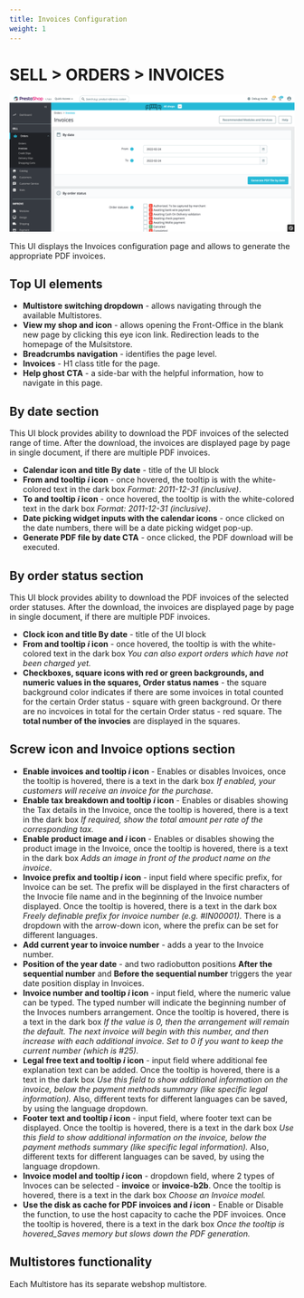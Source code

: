 ```yaml
---
title: Invoices Configuration
weight: 1
---
```


# SELL > ORDERS > INVOICES

![Invoices](static/img/orders-invoices.png)

This UI displays the Invoices configuration page and allows to generate the appropriate PDF invoices.

## Top UI elements

- **Multistore switching dropdown** - allows navigating through the available Multistores.
- **View my shop and icon** - allows opening the Front-Office in the blank new page by clicking this eye icon link. Redirection leads to the homepage of the Mulsitstore.
- **Breadcrumbs navigation** - identifies the page level.
- **Invoices** - H1 class title for the page.
- **Help ghost CTA** - a side-bar with the helpful information, how to navigate in this page.

## By date section

This UI block provides ability to download the PDF invoices of the selected range of time. After the download, the invoices are displayed page by page in single document, if there are multiple PDF invoices.

- **Calendar icon and title By date** - title of the UI block
- **From and tooltip _i_ icon** - once hovered, the tooltip is with the white-colored text in the dark box _Format: 2011-12-31 (inclusive)_.
- **To and tooltip _i_ icon** - once hovered, the tooltip is with the white-colored text in the dark box _Format: 2011-12-31 (inclusive)_.
- **Date picking widget inputs with the calendar icons** - once clicked on the date numbers, there will be a date picking widget pop-up.
- **Generate PDF file by date CTA** - once clicked, the PDF download will be executed.

## By order status section

This UI block provides ability to download the PDF invoices of the selected order statuses. After the download, the invoices are displayed page by page in single document, if there are multiple PDF invoices.

- **Clock icon and title By date** - title of the UI block
- **From and tooltip _i_ icon** - once hovered, the tooltip is with the white-colored text in the dark box _You can also export orders which have not been charged yet._
- **Checkboxes, square icons with red or green backgrounds, and numeric values in the squares, Order status names** - the square background color indicates if there are some invoices in total counted for the certain Order status - square with green background. Or there are no incvoices in total for the certain Order status - red square. The **total number of the invocies** are displayed in the squares.

## Screw icon and Invoice options section

- **Enable invoices and tooltip _i_ icon** - Enables or disables Invoices, once the tooltip is hovered, there is a text in the dark box _If enabled, your customers will receive an invoice for the purchase._
- **Enable tax breakdown and tooltip _i_ icon** - Enables or disables showing the Tax details in the Invoice, once the tooltip is hovered, there is a text in the dark box _If required, show the total amount per rate of the corresponding tax._
- **Enable product image and _i_ icon** - Enables or disables showing the product image in the Invoice, once the tooltip is hovered, there is a text in the dark box _Adds an image in front of the product name on the invoice_.
- **Invoice prefix and tooltip _i_ icon** - input field where specific prefix, for Invoice can be set. The prefix will be displayed in the first characters of the Invocie file name and in the beginning of the Invoice number displayed. Once the tooltip is hovered, there is a text in the dark box _Freely definable prefix for invoice number (e.g. #IN00001)._ There is a dropdown with the arrow-down icon, where the prefix can be set for different languages.
- **Add current year to invoice number** - adds a year to the Invoice number.
- **Position of the year date** - and two radiobutton positions **After the sequential number** and **Before the sequential number** triggers the year date position display in Invoices.
- **Invoice number and tooltip _i_ icon** - input field, where the numeric value can be typed. The typed number will indicate the beginning number of the Invoces numbers arrangement. Once the tooltip is hovered, there is a text in the dark box _If the value is 0, then the arrangement will remain the default. The next invoice will begin with this number, and then increase with each additional invoice. Set to 0 if you want to keep the current number (which is #25)._
- **Legal free text and tooltip _i_ icon** - input field where additional fee explanation text can be added. Once the tooltip is hovered, there is a text in the dark box _Use this field to show additional information on the invoice, below the payment methods summary (like specific legal information)._ Also, different texts for different languages can be saved, by using the language dropdown.
- **Footer text and tooltip _i_ icon** - input field, where footer text can be displayed. Once the tooltip is hovered, there is a text in the dark box _Use this field to show additional information on the invoice, below the payment methods summary (like specific legal information)._ Also, different texts for different languages can be saved, by using the language dropdown.
- **Invoice model and tooltip _i_ icon** - dropdown field, where 2 types of Invoces can be selected - **invoice** or **invoice-b2b**. Once the tooltip is hovered, there is a text in the dark box _Choose an Invoice model._
- **Use the disk as cache for PDF invoices and _i_ icon** - Enable or Disable the function, to use the host capacity to cache the PDF invoices. Once the tooltip is hovered, there is a text in the dark box _Once the tooltip is hovered_Saves memory but slows down the PDF generation._

## Multistores functionality

Each Multistore has its separate webshop multistore. 
